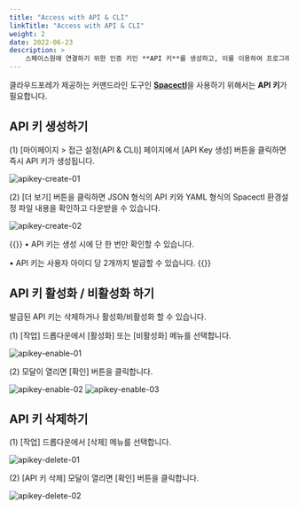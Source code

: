 ```yaml
---
title: "Access with API & CLI"
linkTitle: "Access with API & CLI"
weight: 2
date: 2022-06-23
description: >
    스페이스원에 연결하기 위한 인증 키인 **API 키**를 생성하고, 이를 이용하여 프로그래밍을 하거나 **CLI**를 통해 커맨드로 클라우드포레를 제어할 수 있습니다.
---
```


클라우드포레가 제공하는 커맨드라인 도구인 [**Spacectl**](https://github.com/spaceone-dev/spacectl)을 사용하기 위해서는 **API 키**가 필요합니다.

## API 키 생성하기

(1) [마이페이지 > 접근 설정(API & CLI)] 페이지에서 [API Key 생성] 버튼을 클릭하면 즉시 API 키가 생성됩니다.

![apikey-create-01](/ko/docs/guides/my-page/access-with-api-cli-img/apikey-create-01.png)

(2) [더 보기] 버튼을 클릭하면 JSON 형식의 API 키와 YAML 형식의 Spacectl 환경설정 파일 내용을 확인하고 다운받을 수 있습니다.

![apikey-create-02](/ko/docs/guides/my-page/access-with-api-cli-img/apikey-create-02.png)

{{<alert title="API 키 발급 시 주의사항">}}
• API 키는 생성 시에 단 한 번만 확인할 수 있습니다.

• API 키는 사용자 아이디 당 2개까지 발급할 수 있습니다.
{{</alert>}}

## API 키 활성화 / 비활성화 하기

발급된 API 키는 삭제하거나 활성화/비활성화 할 수 있습니다.

(1) [작업] 드롭다운에서 [활성화] 또는 [비활성화] 메뉴를 선택합니다.

![apikey-enable-01](/ko/docs/guides/my-page/access-with-api-cli-img/apikey-enable-01.png)

(2) 모달이 열리면 [확인] 버튼을 클릭합니다.

![apikey-enable-02](/ko/docs/guides/my-page/access-with-api-cli-img/apikey-enable-02.png)
![apikey-enable-03](/ko/docs/guides/my-page/access-with-api-cli-img/apikey-enable-03.png)

## API 키 삭제하기

(1) [작업] 드롭다운에서 [삭제] 메뉴를 선택합니다.

![apikey-delete-01](/ko/docs/guides/my-page/access-with-api-cli-img/apikey-delete-01.png)

(2) [API 키 삭제] 모달이 열리면 [확인] 버튼을 클릭합니다. 

![apikey-delete-02](/ko/docs/guides/my-page/access-with-api-cli-img/apikey-delete-02.png)

